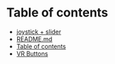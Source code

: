# Table of contents

* [joystick + slider](README.md)
* [README.md](<README (1).md>)
* [Table of contents](<Table of contents.md>)
* [VR Buttons](vr-buttons.md)

